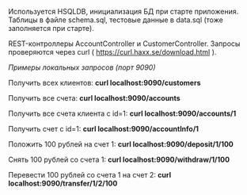 Используется HSQLDB, инициализация БД при старте приложения.
Таблицы в файле schema.sql, тестовые данные в data.sql (тоже заполняется при старте).

REST-контроллеры AccountController и CustomerController.
Запросы проверяются через curl ( https://curl.haxx.se/download.html ).

_Примеры локальных запросов (порт 9090)_

Получить всех клиентов:
**curl localhost:9090/customers**

Получить все счета:
**curl localhost:9090/accounts**

Получить все счета клиента с id=1:
**curl localhost:9090/accounts/1**

Получить счет с id=1:
**curl localhost:9090/accountInfo/1**

Положить 100 рублей на счет 1:
**curl localhost:9090/deposit/1/100**

Снять 100 рублей со счета 1:
**curl localhost:9090/withdraw/1/100**

Перевести 100 рублей со счета 1 на счет 2:
**curl localhost:9090/transfer/1/2/100**